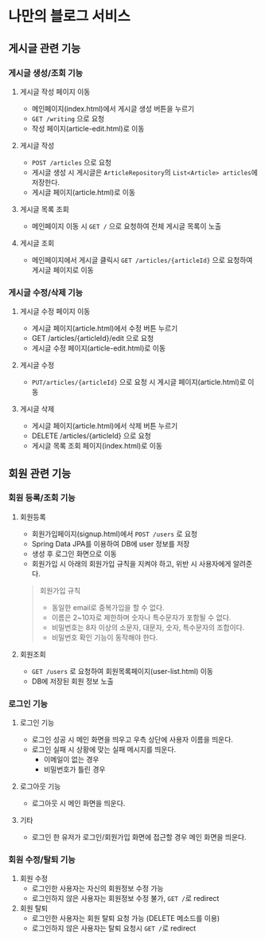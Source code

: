 # 나만의 블로그 서비스

## 게시글 관련 기능

### 게시글 생성/조회 기능
1. 게시글 작성 페이지 이동
    - 메인페이지(index.html)에서 게시글 생성 버튼을 누르기
    - ```GET /writing``` 으로 요청
    - 작성 페이지(article-edit.html)로 이동
    
2. 게시글 작성
    - ```POST /articles``` 으로 요청
    - 게시글 생성 시 게시글은 ```ArticleRepository```의 ```List<Article> articles```에 저장한다.
    - 게시글 페이지(article.html)로 이동
    
3. 게시글 목록 조회
    - 메인페이지 이동 시 ```GET /``` 으로 요청하여 전체 게시글 목록이 노출
    
4. 게시글 조회
    - 메인페이지에서 게시글 클릭시 ```GET /articles/{articleId}``` 으로 요청하여 게시글 페이지로 이동

### 게시글 수정/삭제 기능
1. 게시글 수정 페이지 이동
    - 게시글 페이지(article.html)에서 수정 버튼 누르기
    - GET /articles/{articleId}/edit 으로 요청
    - 게시글 수정 페이지(article-edit.html)로 이동
 
 2. 게시글 수정
    - ```PUT/articles/{articleId}``` 으로 요청 시 게시글 페이지(article.html)로 이동
 
 3. 게시글 삭제
    - 게시글 페이지(article.html)에서 삭제 버튼 누르기
    - DELETE /articles/{articleId} 으로 요청
    - 게시글 목록 조회 페이지(index.html)로 이동
    
## 회원 관련 기능

### 회원 등록/조회 기능
1. 회원등록
    - 회원가입페이지(signup.html)에서 ``POST /users`` 로 요청
    - Spring Data JPA를 이용하여 DB에 user 정보를 저장
    - 생성 후 로그인 화면으로 이동
    - 회원가입 시 아래의 회원가입 규칙을 지켜야 하고, 위반 시 사용자에게 알려준다.
    
    > 회원가입 규칙
    > - 동일한 email로 중복가입을 할 수 없다.
    > - 이름은 2~10자로 제한하며 숫자나 특수문자가 포함될 수 없다.
    > - 비밀번호는 8자 이상의 소문자, 대문자, 숫자, 특수문자의 조합이다.
    > - 비밀번호 확인 기능이 동작해야 한다.
    
2. 회원조회
    - ``GET /users`` 로 요청하여 회원목록페이지(user-list.html) 이동
    - DB에 저장된 회원 정보 노출
    
### 로그인 기능
1. 로그인 기능
    - 로그인 성공 시 메인 화면을 띄우고 우측 상단에 사용자 이름을 띄운다.
    - 로그인 실패 시 상황에 맞는 실패 메시지를 띄운다.
        - 이메일이 없는 경우
        - 비밀번호가 틀린 경우
        
2. 로그아웃 기능
    - 로그아웃 시 메인 화면을 띄운다.
    
3. 기타
    - 로그인 한 유저가 로그인/회원가입 화면에 접근할 경우 메인 화면을 띄운다.
 
    
### 회원 수정/탈퇴 기능
1. 회원 수정
    - 로그인한 사용자는 자신의 회원정보 수정 가능
    - 로그인하지 않은 사용자는 회원정보 수정 불가, ``GET /``로 redirect 
2. 회원 탈퇴
    - 로그인한 사용자는 회원 탈퇴 요청 가능 (DELETE 메소드를 이용)
    - 로그인하지 않은 사용자는 탈퇴 요청시 ``GET /``로 redirect 